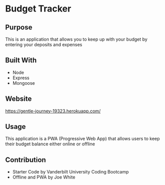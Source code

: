 # Budget Tracker

## Purpose
This is an application that allows you to keep up with your budget by entering your deposits and expenses

## Built With 
* Node
* Express
* Mongoose

## Website
https://gentle-journey-19323.herokuapp.com/

## Usage
This application is a PWA (Progressive Web App) that allows users to keep their budget balance either online or offline

## Contribution
* Starter Code by Vanderbilt University Coding Bootcamp
* Offline and PWA by Joe White

